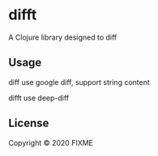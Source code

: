 # difft

A Clojure library designed to diff 

## Usage

diff use google diff, support string content

difft use deep-diff

## License

Copyright © 2020 FIXME
